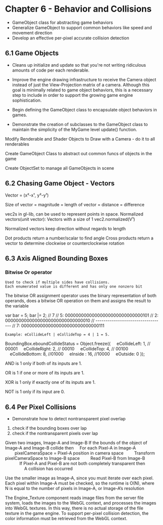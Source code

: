 # Chapter 6 - Behavior and Collisions

* GameObject class for abstracting game behaviors
* Generalize GameObject to support common behaviors like speed and movement direction
* Develop an effective per-pixel accurate collision detection

## 6.1 Game Objects

* Cleans up initialize and update so that you're not writing ridiculous amounts of code per each renderable.

* Improve the engine drawing infrastructure to receive the Camera object instead of just the View-Projection matrix of a camera. Although this goal is minimally related to game object behaviors, this is a necessary step to include in order to support the growing game engine sophistication.
* Begin defining the GameObject class to encapsulate object behaviors in games.
* Demonstrate the creation of subclasses to the GameObject class to maintain the simplicity of the MyGame level update() function.

Modify Renderable and Shader Objects to Draw with a Camera - do it to all renderables

Create GameObject Class to abstract out common funcs of objects in the game

Create ObjectSet to manage all GameObjects in scene

## 6.2 Chasing Game Object - Vectors

Vector = (x²-x¹, y²-y¹)

Size of vector = magnitude = length of vector = distance = difference

vec2s in gl-lib, can be used to represent points in space.
Normalized vectors(unit vector): Vectors with a size of 1
vec2.normalized(V¹)

Normalized vectors keep direction without regards to length

Dot products return a number/scalar to find angle
Cross products return a vector to determine clockwise or counterclockwise rotation

## 6.3 Axis Aligned Bounding Boxes

### Bitwise Or operator
	Used to check if multiple sides have collisions.
	Each enumerated value is different and has only one nonzero bit
The bitwise OR assignment operator uses the binary representation of both operands, does a bitwise OR operation on them and assigns the result to the variable

var bar = 5;
bar |= 2; // 7
// 5: 00000000000000000000000000000101
// 2: 00000000000000000000000000000010
// -----------------------------------
// 7: 00000000000000000000000000000111

	Example: eCollideLeft | eCollideTop = 4 | 1 = 5.
BoundingBox.eboundCollideStatus = Object.freeze({
    eCollideLeft: 1, // 00001
    eCollideRight: 2, // 00010
    eCollideTop: 4,	// 00100
    eCollideBottom: 8, //01000
    eInside : 16,	//10000
    eOutside: 0
});

AND is 1 only if both of its inputs are 1.

OR is 1 if one or more of its inputs are 1.

XOR is 1 only if exactly one of its inputs are 1.

NOT is 1 only if its input are 0.

## 6.4 Per Pixel Collisions

* Demonstrate how to detect nontransparent pixel overlap

1) check if the bounding boxes over lap
2) check if the nontransparent pixels over lap

Given two images, Image-A and Image-B
If the bounds of the object of Image-A and Image-B collide then
    For each Pixel-A in Image-A
        pixelCameraSpace = Pixel-A position in camera space
        Transform pixelCameraSpace to Image-B space
        Read Pixel-B from Image-B
            If Pixel-A and Pixel-B are not both completely transparent then
                A collision has occurred

Use the smaller image as Image-A, since you must iterate over each pixel.
Each pixel within Image-A must be checked, so the runtime is O(N), where N is equal to the number of pixels in Image-A, or Image-A’s resolution

The Engine_Texture component reads image files from the server file system, loads the images to the WebGL context, and processes the images into WebGL textures. In this way, there is no actual storage of the file texture in the game engine. To support per-pixel collision detection, the color information must be retrieved from the WebGL context.